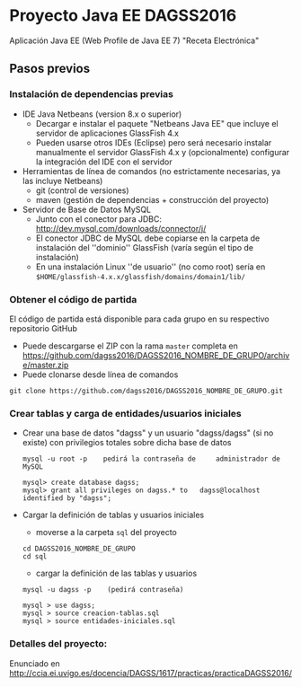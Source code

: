 # Proyecto Java EE DAGSS2016

Aplicación Java EE (Web Profile de Java EE 7) "Receta Electrónica"

## Pasos previos

### Instalación de dependencias previas
* IDE Java Netbeans (version 8.x o superior)
  * Decargar e instalar el paquete "Netbeans Java EE" que incluye el servidor de aplicaciones GlassFish 4.x
  * Pueden usarse otros IDEs (Eclipse) pero será necesario instalar manualmente el servidor GlassFish 4.x 
   y (opcionalmente) configurar la integración del IDE con el servidor
* Herramientas de línea de comandos (no estrictamente necesarias, ya las incluye Netbeans)
  * git (control de versiones)
  * maven (gestión de dependencias + construcción del proyecto)
* Servidor de Base de Datos MySQL 
  * Junto con el conector para JDBC: <http://dev.mysql.com/downloads/connector/j/>
  * El conector JDBC de MySQL debe copiarse en la
    carpeta de instalación del ''dominio'' GlassFish (varía según el tipo de instalación)
  * En una instalación Linux ''de usuario'' (no como root) sería en `$HOME/glassfish-4.x.x/glassfish/domains/domain1/lib/`


### Obtener el código de partida
El código de partida está disponible para cada grupo en su respectivo repositorio GitHub

* Puede descargarse el ZIP con la rama `master` completa en <https://github.com/dagss2016/DAGSS2016_NOMBRE_DE_GRUPO/archive/master.zip>
* Puede clonarse desde línea de comandos
```
git clone https://github.com/dagss2016/DAGSS2016_NOMBRE_DE_GRUPO.git
```


### Crear tablas y carga de entidades/usuarios iniciales

* Crear una base de datos "dagss" y un usuario "dagss/dagss" (si no existe) con privilegios totales sobre dicha base de datos

  ```
  mysql -u root -p    pedirá la contraseña de     administrador de MySQL

  mysql> create database dagss;
  mysql> grant all privileges on dagss.* to   dagss@localhost identified by "dagss";
  ```

* Cargar la definición de tablas y usuarios iniciales 

  * moverse a la carpeta `sql` del proyecto 
  ```
  cd DAGSS2016_NOMBRE_DE_GRUPO
  cd sql
  ```
  
  * cargar la definición de las tablas y usuarios
  ```
  mysql -u dagss -p    (pedirá contraseña)
  
  mysql > use dagss;
  mysql > source creacion-tablas.sql
  mysql > source entidades-iniciales.sql
  ```

### Detalles del proyecto: 

Enunciado en <http://ccia.ei.uvigo.es/docencia/DAGSS/1617/practicas/practicaDAGSS2016/>
